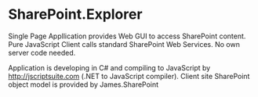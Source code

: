 # SharePoint.Explorer
Single Page Appllication provides Web GUI to access SharePoint content. 
Pure JavaScript Client calls standard SharePoint Web Services. No own server code needed.

Application is developing in C# and compiling to JavaScript by http://jscriptsuite.com (.NET to JavaScript compiler).
Client site SharePoint object model is provided by James.SharePoint
